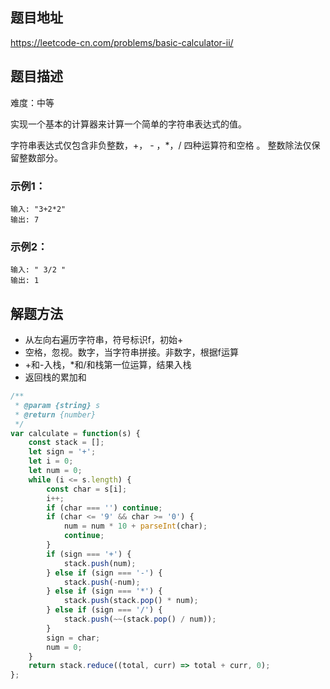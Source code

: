## 题目地址

https://leetcode-cn.com/problems/basic-calculator-ii/

## 题目描述

难度：中等

实现一个基本的计算器来计算一个简单的字符串表达式的值。

字符串表达式仅包含非负整数，+， - ，*，/ 四种运算符和空格  。 整数除法仅保留整数部分。

### 示例1：

```
输入: "3+2*2"
输出: 7
```

### 示例2：

```
输入: " 3/2 "
输出: 1
```

## 解题方法

- 从左向右遍历字符串，符号标识f，初始+
- 空格，忽视。数字，当字符串拼接。非数字，根据f运算
- +和-入栈，*和/和栈第一位运算，结果入栈
- 返回栈的累加和

```js
/**
 * @param {string} s
 * @return {number}
 */
var calculate = function(s) {
    const stack = [];
    let sign = '+';
    let i = 0;
    let num = 0;
    while (i <= s.length) {
        const char = s[i];
        i++;
        if (char === '') continue;
        if (char <= '9' && char >= '0') {
            num = num * 10 + parseInt(char);
            continue;
        }
        if (sign === '+') {
            stack.push(num);
        } else if (sign === '-') {
            stack.push(-num);
        } else if (sign === '*') {
            stack.push(stack.pop() * num);
        } else if (sign === '/') {
            stack.push(~~(stack.pop() / num));
        }
        sign = char;
        num = 0;
    }
    return stack.reduce((total, curr) => total + curr, 0);
};
```
